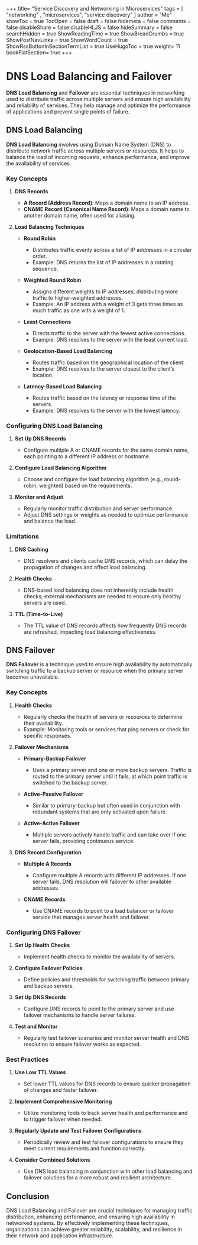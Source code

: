 +++
title= "Service Discovery and Networking in Microservices"
tags = [ "networking" , "microservices", "service discovery" ]
author = "Me"
showToc = true
TocOpen = false
draft = false
hidemeta = false
comments = false
disableShare = false
disableHLJS = false
hideSummary = false
searchHidden = true
ShowReadingTime = true
ShowBreadCrumbs = true
ShowPostNavLinks = true
ShowWordCount = true
ShowRssButtonInSectionTermList = true
UseHugoToc = true
weight= 11
bookFlatSection= true
+++

# DNS Load Balancing and Failover

**DNS Load Balancing** and **Failover** are essential techniques in networking used to distribute traffic across multiple servers and ensure high availability and reliability of services. They help manage and optimize the performance of applications and prevent single points of failure.

## DNS Load Balancing

**DNS Load Balancing** involves using Domain Name System (DNS) to distribute network traffic across multiple servers or resources. It helps to balance the load of incoming requests, enhance performance, and improve the availability of services.

### Key Concepts

1. **DNS Records**
   - **A Record (Address Record)**: Maps a domain name to an IP address.
   - **CNAME Record (Canonical Name Record)**: Maps a domain name to another domain name, often used for aliasing.

2. **Load Balancing Techniques**
   - **Round Robin**
     - Distributes traffic evenly across a list of IP addresses in a circular order.
     - Example: DNS returns the list of IP addresses in a rotating sequence.

   - **Weighted Round Robin**
     - Assigns different weights to IP addresses, distributing more traffic to higher-weighted addresses.
     - Example: An IP address with a weight of 3 gets three times as much traffic as one with a weight of 1.

   - **Least Connections**
     - Directs traffic to the server with the fewest active connections.
     - Example: DNS resolves to the server with the least current load.

   - **Geolocation-Based Load Balancing**
     - Routes traffic based on the geographical location of the client.
     - Example: DNS resolves to the server closest to the client’s location.

   - **Latency-Based Load Balancing**
     - Routes traffic based on the latency or response time of the servers.
     - Example: DNS resolves to the server with the lowest latency.

### Configuring DNS Load Balancing

1. **Set Up DNS Records**
   - Configure multiple A or CNAME records for the same domain name, each pointing to a different IP address or hostname.

2. **Configure Load Balancing Algorithm**
   - Choose and configure the load balancing algorithm (e.g., round-robin, weighted) based on the requirements.

3. **Monitor and Adjust**
   - Regularly monitor traffic distribution and server performance.
   - Adjust DNS settings or weights as needed to optimize performance and balance the load.

### Limitations

1. **DNS Caching**
   - DNS resolvers and clients cache DNS records, which can delay the propagation of changes and affect load balancing.

2. **Health Checks**
   - DNS-based load balancing does not inherently include health checks; external mechanisms are needed to ensure only healthy servers are used.

3. **TTL (Time-to-Live)**
   - The TTL value of DNS records affects how frequently DNS records are refreshed, impacting load balancing effectiveness.

## DNS Failover

**DNS Failover** is a technique used to ensure high availability by automatically switching traffic to a backup server or resource when the primary server becomes unavailable.

### Key Concepts

1. **Health Checks**
   - Regularly checks the health of servers or resources to determine their availability.
   - Example: Monitoring tools or services that ping servers or check for specific responses.

2. **Failover Mechanisms**
   - **Primary-Backup Failover**
     - Uses a primary server and one or more backup servers. Traffic is routed to the primary server until it fails, at which point traffic is switched to the backup server.
   
   - **Active-Passive Failover**
     - Similar to primary-backup but often used in conjunction with redundant systems that are only activated upon failure.

   - **Active-Active Failover**
     - Multiple servers actively handle traffic and can take over if one server fails, providing continuous service.

3. **DNS Record Configuration**
   - **Multiple A Records**
     - Configure multiple A records with different IP addresses. If one server fails, DNS resolution will failover to other available addresses.
   
   - **CNAME Records**
     - Use CNAME records to point to a load balancer or failover service that manages server health and failover.

### Configuring DNS Failover

1. **Set Up Health Checks**
   - Implement health checks to monitor the availability of servers.

2. **Configure Failover Policies**
   - Define policies and thresholds for switching traffic between primary and backup servers.

3. **Set Up DNS Records**
   - Configure DNS records to point to the primary server and use failover mechanisms to handle server failures.

4. **Test and Monitor**
   - Regularly test failover scenarios and monitor server health and DNS resolution to ensure failover works as expected.

### Best Practices

1. **Use Low TTL Values**
   - Set lower TTL values for DNS records to ensure quicker propagation of changes and faster failover.

2. **Implement Comprehensive Monitoring**
   - Utilize monitoring tools to track server health and performance and to trigger failover when needed.

3. **Regularly Update and Test Failover Configurations**
   - Periodically review and test failover configurations to ensure they meet current requirements and function correctly.

4. **Consider Combined Solutions**
   - Use DNS load balancing in conjunction with other load balancing and failover solutions for a more robust and resilient architecture.

## Conclusion

DNS Load Balancing and Failover are crucial techniques for managing traffic distribution, enhancing performance, and ensuring high availability in networked systems. By effectively implementing these techniques, organizations can achieve greater reliability, scalability, and resilience in their network and application infrastructure.
